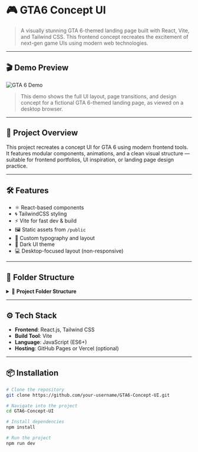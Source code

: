 # 🎮 GTA6 Concept UI

> A visually stunning GTA 6-themed landing page built with React, Vite, and Tailwind CSS. This frontend concept recreates the excitement of next-gen game UIs using modern web technologies.

---

## 🎬 Demo Preview

![GTA 6 Demo](public/GTA_6_React.gif)

> This demo shows the full UI layout, page transitions, and design concept for a fictional GTA 6-themed landing page, as viewed on a desktop browser.

---

## 🚀 Project Overview

This project recreates a concept UI for GTA 6 using modern frontend tools. It features modular components, animations, and a clean visual structure — suitable for frontend portfolios, UI inspiration, or landing page design practice.

---

## 🛠 Features

- ⚛️ React-based components
- 🌀 TailwindCSS styling
- ⚡ Vite for fast dev & build
- 🖼️ Static assets from `/public`
- 🎨 Custom typography and layout
- 🔁 Dark UI theme
- 💻 Desktop-focused layout (non-responsive)

---

## 📁 Folder Structure

<details>
<summary>📁 <strong>Project Folder Structure</strong></summary>

```plaintext
GTA6-Concept-UI/
│
├── public/                # Static files (e.g. images, icons, gif)
│   └── demo.gif           # Optional: output demo hosted locally
│
├── src/                   # React source files
│   ├── assets/            # Images, backgrounds, logos
│   ├── components/        # Reusable React components
│   └── App.jsx            # Main application component
│
├── .gitignore             # Files & folders to ignore in Git
├── index.html             # HTML template loaded by Vite
├── package.json           # NPM metadata & dependencies
├── vite.config.js         # Vite build configuration
└── README.md              # Project documentation
```
</details> 


---

## ⚙️ Tech Stack

- **Frontend**: React.js, Tailwind CSS
- **Build Tool**: Vite
- **Language**: JavaScript (ES6+)
- **Hosting**: GitHub Pages or Vercel (optional)

---

## 📦 Installation

```bash
# Clone the repository
git clone https://github.com/your-username/GTA6-Concept-UI.git

# Navigate into the project
cd GTA6-Concept-UI

# Install dependencies
npm install

# Run the project
npm run dev

